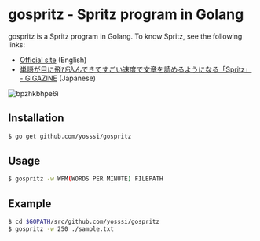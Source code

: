 # gospritz - Spritz program in Golang

gospritz is a Spritz program in Golang. To know Spritz, see the following links:

* [Official site](http://www.spritzinc.com/) (English)
* [単語が目に飛び込んできてすごい速度で文章を読めるようになる「Spritz」 - GIGAZINE](http://gigazine.net/news/20140228-spritz/) (Japanese)

![bpzhkbhpe6i](https://f.cloud.github.com/assets/1583973/2294346/587afff4-a080-11e3-8fd5-9baba0a27dbf.gif)

## Installation

```sh
$ go get github.com/yosssi/gospritz
```

## Usage

```sh
$ gospritz -w WPM(WORDS PER MINUTE) FILEPATH 
```

## Example

```sh
$ cd $GOPATH/src/github.com/yosssi/gospritz
$ gospritz -w 250 ./sample.txt
```
